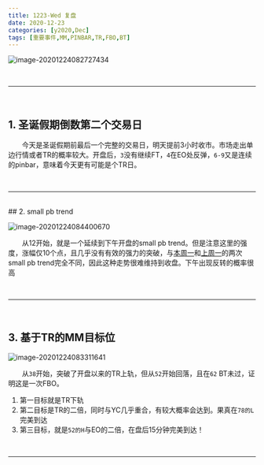 ```yaml
---
title: 1223-Wed 复盘
date: 2020-12-23
categories: [y2020,Dec]
tags: [重要事件,MM,PINBAR,TR,FBO,BT]
---
```


![image-20201224082727434](https://cdn.jsdelivr.net/gh/shawnyeung/shawnyeung.github.io@master/assets/img/uPic/image-20201224082727434%20.png)

<br/>

---

<br/>

## 1. 圣诞假期倒数第二个交易日


　　今天是圣诞假期前最后一个完整的交易日，明天提前3小时收市。市场走出单边行情或者TR的概率较大。开盘后，`3`没有继续FT，`4`在EO处反弹，`6-9`又是连续的pinbar，意味着今天更有可能是个TR日。

<br/>

---

<br/>
## 2. small pb trend

![image-20201224084400670](https://cdn.jsdelivr.net/gh/shawnyeung/shawnyeung.github.io@master/assets/img/uPic/image-20201224084400670%20.png)

　　从12开始，就是一个延续到下午开盘的small pb trend。但是注意这里的强度，涨幅仅10个点，且几乎没有有效的强力的突破，与[本周一](https://zero2hero.fun/posts/20201221Mon/#3-small-pb-trend)和[上周一](https://zero2hero.fun/posts/20201214Mon/#3-small-pb-trend)的两次small pb trend完全不同，因此这种走势很难维持到收盘。下午出现反转的概率很高

<br/>

---

<br/>

## 3. 基于TR的MM目标位

![image-20201224083311641](https://cdn.jsdelivr.net/gh/shawnyeung/shawnyeung.github.io@master/assets/img/uPic/image-20201224083311641%20.png)

　　从`38`开始，突破了开盘以来的TR上轨，但从`52`开始回落，且在`62` BT未过，证明这是一次FBO。

1. 第一目标就是TR下轨
2. 第二目标是TR的二倍，同时与YC几乎重合，有较大概率会达到。果真在`78的L`完美到达
3. 第三目标，就是`52的H`与EO的二倍，在盘后15分钟完美到达！

<br/>

---


